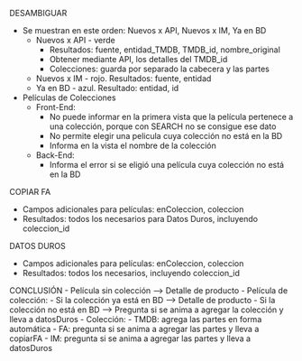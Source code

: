DESAMBIGUAR
- Se muestran en este orden: Nuevos x API, Nuevos x IM, Ya en BD
	- Nuevos x API - verde
		- Resultados: fuente, entidad_TMDB, TMDB_id, nombre_original
		- Obtener mediante API, los detalles del TMDB_id
		- Colecciones: guarda por separado la cabecera y las partes
	- Nuevos x IM - rojo. Resultados: fuente, entidad
	- Ya en BD - azul. Resultado: entidad, id
- Películas de Colecciones
	- Front-End:
		- No puede informar en la primera vista que la película pertenece a una colección, porque con SEARCH no se consigue ese dato
		- No permite elegir una pelicula cuya colección no está en la BD
		- Informa en la vista el nombre de la colección
	- Back-End:
		- Informa el error si se eligió una película cuya colección no está en la BD

COPIAR FA
- Campos adicionales para películas: enColeccion, coleccion
- Resultados: todos los necesarios para Datos Duros, incluyendo coleccion_id

DATOS DUROS
- Campos adicionales para películas: enColeccion, coleccion
- Resultados: todos los necesarios, incluyendo coleccion_id

CONCLUSIÓN
	- Película sin colección --> Detalle de producto
	- Película de colección:
		- Si la colección ya está en BD --> Detalle de producto
		- Si la colección no está en BD --> Pregunta si se anima a agregar la colección y lleva a datosDuros
	- Colección:
		- TMDB: agrega las partes en forma automática
		- FA: pregunta si se anima a agregar las partes y lleva a copiarFA
		- IM: pregunta si se anima a agregar las partes y lleva a datosDuros